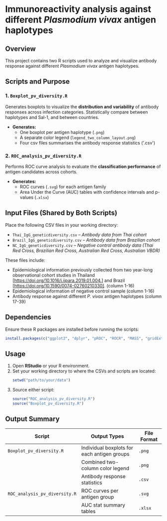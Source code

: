 # Immunoreactivity analysis against different *Plasmodium vivax* antigen haplotypes

## Overview
This project contains two R scripts used to analyze and visualize antibody response against different *Plasmodium vivax* antigen haplotypes.

## Scripts and Purpose

### 1. `Boxplot_pv_diversity.R`
Generates boxplots to visualize the **distribution and variability** of antibody responses across infection categories.
Statistically compare between haplotypes and Sal-1, and between countries.

- **Generates:**
  - One boxplot per antigen haplotype (`.png`)
  - A separate color legend (`legend_two_column_layout.png`)
  - Four csv files summarises the antibody response statistics ('.csv')

### 2. `ROC_analysis_pv_diversity.R`
Performs ROC curve analysis to evaluate the **classification performance** of antigen candidates across cohorts.

- **Generates:**
  - ROC curves (`.svg`) for each antigen family
  - Area Under the Curve (AUC) tables with confidence intervals and p-values (`.xlsx`)


## Input Files (Shared by Both Scripts)

Place the following CSV files in your working directory:

- `Thai_IgG_geneticdiversity.csv` – *Antibody data from Thai cohort*
- `Brazil_IgG_geneticdiversity.csv` – *Antibody data from Brazilian cohort*
- `NC_IgG_geneticdiversity.csv` – *Negative control antibody data (Thai Red Cross, Brazilian Red Cross, Australian Red Cross, Australian VBDR)*

These files include:

- Epidemiological information previously collected from two year-long observational cohort studies in Thailand [https://doi.org/10.1016/j.ijpara.2019.01.004.] 
  and Brazil [https://doi.org/10.1590/0074-02760210330]. (column 1-16)
- Epidemiological information of negative control sample (column 1-16)
- Antibody response against different _P. vivax_ antigen haplotypes (column 17-39)


## Dependencies

Ensure these R packages are installed before running the scripts:
```r
install.packages(c("ggplot2", "dplyr", "pROC", "ROCR", "MASS", "gridExtra", "writexl", "svglite","emmeans", "tidyr", "stringr", "purrr"))
```

## Usage

1. Open **RStudio** or your R environment.
2. Set your working directory to where the CSVs and scripts are located:
   ```r
   setwd("path/to/your/data")
   ```
3. Source either script:
   ```r
   source("ROC_analysis_pv_diversity.R")
   source("Boxplot_pv_diversity.R")
   ```

## Output Summary

| Script                    | Output Types                          | File Format        |
|--------------------------|----------------------------------------|--------------------|
| `Boxplot_pv_diversity.R`     | Individual boxplots for each antigen groups   | `.png`             |
|                          | Combined two-column color legend       | `.png`             |
|                          | Antibody response statistics       | `.csv`             |
| `ROC_analysis_pv_diversity.R` | ROC curves per antigen group            | `.svg`             |
|                          | AUC stat summary tables                     | `.xlsx`            |




